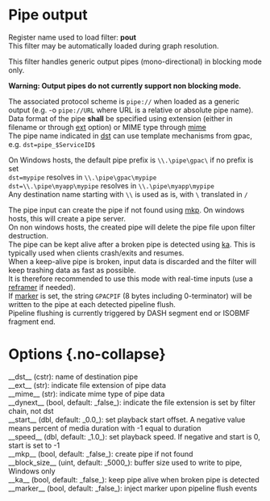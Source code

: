 <!-- automatically generated - do not edit, patch gpac/applications/gpac/gpac.c -->

# Pipe output  
  
Register name used to load filter: __pout__  
This filter may be automatically loaded during graph resolution.  
  
This filter handles generic output pipes (mono-directional) in blocking mode only.  

__Warning: Output pipes do not currently support non blocking mode.__  
  
The associated protocol scheme is `pipe://` when loaded as a generic output (e.g. -o `pipe://URL` where URL is a relative or absolute pipe name).  
Data format of the pipe __shall__ be specified using extension (either in filename or through [ext](#ext) option) or MIME type through [mime](#mime)  
The pipe name indicated in [dst](#dst) can use template mechanisms from gpac, e.g. `dst=pipe_$ServiceID$`  
  
On Windows hosts, the default pipe prefix is `\\.\pipe\gpac\` if no prefix is set   
`dst=mypipe` resolves in `\\.\pipe\gpac\mypipe`  
`dst=\\.\pipe\myapp\mypipe` resolves in `\\.\pipe\myapp\mypipe`  
Any destination name starting with `\\` is used as is, with `\` translated in `/`  
  
The pipe input can create the pipe if not found using [mkp](#mkp). On windows hosts, this will create a pipe server.  
On non windows hosts, the created pipe will delete the pipe file upon filter destruction.  
The pipe can be kept alive after a broken pipe is detected using [ka](#ka). This is typically used when clients crash/exits and resumes.  
When a keep-alive pipe is broken, input data is discarded and the filter will keep trashing data as fast as possible.  
It is therefore recommended to use this mode with real-time inputs (use a [reframer](reframer) if needed).  
If [marker](#marker) is set, the string `GPACPIF` (8 bytes including 0-terminator) will be written to the pipe at each detected pipeline flush.  
Pipeline flushing is currently triggered by DASH segment end or ISOBMF fragment end.  
  

# Options  {.no-collapse}  
  
<div markdown class="option">  
<a id="dst" data-level="basic">__dst__</a> (cstr): name of destination pipe  
</div>  
<div markdown class="option">  
<a id="ext" data-level="basic">__ext__</a> (str): indicate file extension of pipe data  
</div>  
<div markdown class="option">  
<a id="mime" data-level="basic">__mime__</a> (str): indicate mime type of pipe data  
</div>  
<div markdown class="option">  
<a id="dynext">__dynext__</a> (bool, default: _false_): indicate the file extension is set by filter chain, not dst  
</div>  
<div markdown class="option">  
<a id="start" data-level="basic">__start__</a> (dbl, default: _0.0_): set playback start offset. A negative value means percent of media duration with -1 equal to duration  
</div>  
<div markdown class="option">  
<a id="speed" data-level="basic">__speed__</a> (dbl, default: _1.0_): set playback speed. If negative and start is 0, start is set to -1  
</div>  
<div markdown class="option">  
<a id="mkp" data-level="basic">__mkp__</a> (bool, default: _false_): create pipe if not found  
</div>  
<div markdown class="option">  
<a id="block_size">__block_size__</a> (uint, default: _5000_): buffer size used to write to pipe, Windows only  
</div>  
<div markdown class="option">  
<a id="ka">__ka__</a> (bool, default: _false_): keep pipe alive when broken pipe is detected  
</div>  
<div markdown class="option">  
<a id="marker">__marker__</a> (bool, default: _false_): inject marker upon pipeline flush events  
</div>  
  
